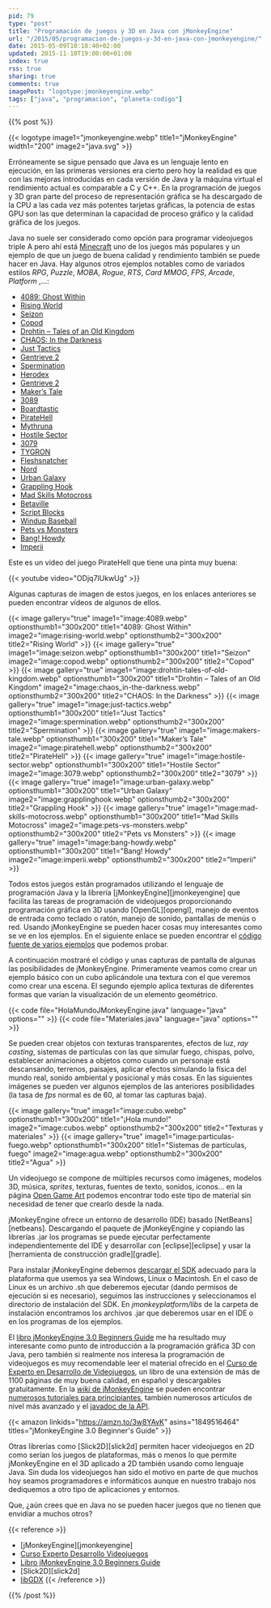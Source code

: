```yaml
---
pid: 79
type: "post"
title: "Programación de juegos y 3D en Java con jMonkeyEngine"
url: "/2015/05/programacion-de-juegos-y-3d-en-java-con-jmonkeyengine/"
date: 2015-05-09T10:18:40+02:00
updated: 2015-11-10T19:00:00+01:00
index: true
rss: true
sharing: true
comments: true
imagePost: "logotype:jmonkeyengine.webp"
tags: ["java", "programacion", "planeta-codigo"]
---
```


{{% post %}}

{{< logotype image1="jmonkeyengine.webp" title1="jMonkeyEngine" width1="200" image2="java.svg" >}}

Erróneamente se sigue pensado que Java es un lenguaje lento en ejecución, en las primeras versiones era cierto pero hoy la realidad es que con las mejoras introducidas en cada versión de Java y la máquina virtual el rendimiento actual es comparable a C y C++. En la programación de juegos y 3D gran parte del proceso de representación gráfica se ha descargado de la CPU a las cada vez más potentes tarjetas gráficas, la potencia de estas GPU son las que determinan la capacidad de proceso gráfico y la calidad gráfica de los juegos.

Java no suele ser considerado como opción para programar videojuegos triple A pero ahí está [Minecraft](https://minecraft.net/) uno de los juegos más populares y un ejemplo de que un juego de buena calidad y rendimiento también se puede hacer en Java. Hay algunos otros ejemplos notables como de variados estilos _RPG_, _Puzzle_, _MOBA_, _Rogue_, _RTS_, _Card MMOG_, _FPS_, _Arcade_, _Platform_ ,...:

* [4089: Ghost Within](http://store.steampowered.com/app/329770/)
* [Rising World](https://www.rising-world.net/)
* [Seizon](https://play.google.com/store/apps/details?id=com.rampage.seizon)
* [Copod](http://herebeben.com/copod)
* [Drohtin – Tales of an Old Kingdom](http://drohtin.org/)
* [CHAOS: In the Darkness](http://4realms.net/News/)
* [Just Tactics](https://www.indiedb.com/games/just-tactics/)
* [Gentrieve 2](https://gentrieve.wordpress.com/)
* [Spermination](http://steamcommunity.com/sharedfiles/filedetails/?id=354610327)
* [Herodex](http://www.indiedb.com/games/herodex)
* [Gentrieve 2](https://gentrieve.wordpress.com/)
* [Maker’s Tale](https://www.indiedb.com/games/makers-tale/videos)
* [3089](http://store.steampowered.com/app/263360/)
* [Boardtastic](http://boardtastic.com/)
* [PirateHell](http://store.steampowered.com/app/321080)
* [Mythruna](http://mythruna.com/)
* [Hostile Sector](http://mindemia.com/hostilesector/)
* [3079](http://store.steampowered.com/app/259620/)
* [TYGRON](https://www.tygron.com/)
* [Fleshsnatcher](https://sourceforge.net/projects/fleshsnatcher/)
* [Nord](http://nordgame.com/)
* [Urban Galaxy](https://www.urbangalaxyonline.com/)
* [Grappling Hook](https://ghook.speedrungames.com/)
* [Mad Skills Motocross](http://www.madskillsmx.com/)
* [Betaville](http://betaville.net/)
* [Script Blocks](http://scriptblocks.com/)
* [Windup Baseball](http://jmonkeyengine.org/project/windup-baseball/)
* [Pets vs Monsters](https://www.petsvsmonsters.com/)
* [Bang! Howdy](http://www.banghowdy.com/)
* [Imperii](http://jmonkeyengine.org/project/imperii/)

Este es un vídeo del juego PirateHell que tiene una pinta muy buena:

{{< youtube video="ODjq7IUkwUg" >}}

Algunas capturas de imagen de estos juegos, en los enlaces anteriores se pueden encontrar vídeos de algunos de ellos.

{{< image
    gallery="true"
    image1="image:4089.webp" optionsthumb1="300x200" title1="4089: Ghost Within"
    image2="image:rising-world.webp" optionsthumb2="300x200" title2="Rising World" >}}
{{< image
    gallery="true"
    image1="image:seizon.webp" optionsthumb1="300x200" title1="Seizon"
    image2="image:copod.webp" optionsthumb2="300x200" title2="Copod" >}}
{{< image
    gallery="true"
    image1="image:drohtin-tales-of-old-kingdom.webp" optionsthumb1="300x200" title1="Drohtin – Tales of an Old Kingdom"
    image2="image:chaos_in-the-darkness.webp" optionsthumb2="300x200" title2="CHAOS: In the Darkness" >}}
{{< image
    gallery="true"
    image1="image:just-tactics.webp" optionsthumb1="300x200" title1="Just Tactics"
    image2="image:spermination.webp" optionsthumb2="300x200" title2="Spermination" >}}
{{< image
    gallery="true"
    image1="image:makers-tale.webp" optionsthumb1="300x200" title1="Maker’s Tale"
    image2="image:piratehell.webp" optionsthumb2="300x200" title2="PirateHell" >}}
{{< image
    gallery="true"
    image1="image:hostile-sector.webp" optionsthumb1="300x200" title1="Hostile Sector"
    image2="image:3079.webp" optionsthumb2="300x200" title2="3079" >}}
{{< image
    gallery="true"
    image1="image:urban-galaxy.webp" optionsthumb1="300x200" title1="Urban Galaxy"
    image2="image:grapplinghook.webp" optionsthumb2="300x200" title2="Grappling Hook" >}}
{{< image
    gallery="true"
    image1="image:mad-skills-motocross.webp" optionsthumb1="300x200" title1="Mad Skills Motocross"
    image2="image:pets-vs-monsters.webp" optionsthumb2="300x200" title2="Pets vs Monsters" >}}
{{< image
    gallery="true"
    image1="image:bang-howdy.webp" optionsthumb1="300x200" title1="Bang! Howdy"
    image2="image:imperii.webp" optionsthumb2="300x200" title2="Imperii" >}}

Todos estos juegos están programados utilizando el lenguaje de programación Java y la librería [jMonkeyEngine][jmonkeyengine] que facilita las tareas de programación de videojuegos proporcionando programación gráfica en 3D usando [OpenGL][opengl], manejo de eventos de entrada como teclado o ratón, manejo de sonido, pantallas de menús o red. Usando jMonkeyEngine se pueden hacer cosas muy interesantes como se ve en los ejemplos. En el siguiente enlace se pueden encontrar el [código fuente de varios ejemplos](https://github.com/jMonkeyEngine/BookSamples/tree/master/src) que podemos probar.

A continuación mostraré el código y unas capturas de pantalla de algunas las posibilidades de jMonkeyEngine. Primeramente veamos como crear un ejemplo básico con un cubo aplicándole una textura con el que veremos como crear una escena. El segundo ejemplo aplica texturas de diferentes formas que varían la visualización de un elemento geométrico.

{{< code file="HolaMundoJMonkeyEngine.java" language="java" options="" >}}
{{< code file="Materiales.java" language="java" options="" >}}

Se pueden crear objetos con texturas transparentes, efectos de luz, _ray casting_, sistemas de partículas con las que simular fuego, chispas, polvo, establecer animaciones a objetos como cuando un personaje está descansando, terrenos, paisajes, aplicar efectos simulando la física del mundo real, sonido ambiental y posicional y más cosas. En las siguientes imágenes se pueden ver algunos ejemplos de las anteriores posibilidades (la tasa de _fps_ normal es de 60, al tomar las capturas baja).

{{< image
    gallery="true"
    image1="image:cubo.webp" optionsthumb1="300x200" title1="¡Hola mundo!"
    image2="image:cubos.webp" optionsthumb2="300x200" title2="Texturas y materiales" >}}
{{< image
    gallery="true"
    image1="image:particulas-fuego.webp" optionsthumb1="300x200" title1="Sistemas de partículas, fuego"
    image2="image:agua.webp" optionsthumb2="300x200" title2="Agua" >}}

Un videojuego se compone de múltiples recursos como imágenes, modelos 3D, música, _sprites_, texturas, fuentes de texto, sonidos, iconos... en la página [Open Game Art](http://opengameart.org) podemos encontrar todo este tipo de material sin necesidad de tener que crearlo desde la nada.

jMonkeyEngine ofrece un entorno de desarrollo (IDE) basado [NetBeans][netbeans]. Descargando el paquete de jMonkeyEngine y copiando las librerías .jar los programas se puede ejecutar perfectamente independientemente del IDE y desarrollar con [eclipse][eclipse] y usar la [herramienta de construcción gradle][gradle].

Para instalar jMonkeyEngine debemos [descargar el SDK](http://jmonkeyengine.org/downloads/) adecuado para la plataforma que usemos ya sea Windows, Linux o Macintosh. En el caso de Linux es un archivo .sh que deberemos ejecutar (dando permisos de ejecución si es necesario), seguimos las instrucciones y seleccionamos el directorio de instalación del SDK. En _jmonkeyplatform/libs_ de la carpeta de instalación encontramos los archivos .jar que deberemos usar en el IDE o en los programas de los ejemplos.

El [libro jMonkeyEngine 3.0 Beginners Guide](https://amzn.to/3w8YAvK) me ha resultado muy interesante como punto de introducción a la programación gráfica 3D con Java, pero también si realmente nos interesa la programación de videojuegos es muy recomendable leer el material ofrecido en el [Curso de Experto en Desarrollo de Videojuegos](http://www.cedv.es/), un libro de una extensión de más de 1100 páginas de muy buena calidad, en español y descargables gratuitamente. En la [_wiki_ de jMonkeyEngine](http://wiki.jmonkeyengine.org/doku.php) se pueden encontrar [numerosos tutoriales para principiantes](http://wiki.jmonkeyengine.org/doku.php/jme3#tutorials_for_beginners), también numerosos artículos de nivel más avanzado y el [javadoc de la API](https://javadoc.jmonkeyengine.org/).

{{< amazon
    linkids="https://amzn.to/3w8YAvK"
    asins="1849516464"
    titles="jMonkeyEngine 3.0 Beginner's Guide" >}}

Otras librerías como [Slick2D][slick2d] permiten hacer videojuegos en 2D como serían los juegos de plataformas, más o menos lo que permite jMonkeyEngine en el 3D aplicado a 2D también usando como lenguaje Java. Sin duda los videojuegos han sido el motivo en parte de que muchos hoy seamos programadores e informáticos aunque en nuestro trabajo nos dediquemos a otro tipo de aplicaciones y entornos.

Que, ¿aún crees que en Java no se pueden hacer juegos que no tienen que envidiar a muchos otros?

{{< reference >}}
* [jMonkeyEngine][jmonkeyengine]
* [Curso Experto Desarrollo Videojuegos](http://www.cedv.es./)
* [Libro jMonkeyEngine 3.0 Beginners Guide](https://amzn.to/2QsiP0q)
* [Slick2D][slick2d]
* [libGDX](https://libgdx.badlogicgames.com/)
{{< /reference >}}

{{% /post %}}
